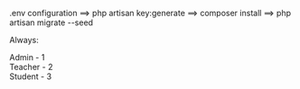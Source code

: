 .env configuration ==> 
php artisan key:generate ==> 
composer install ==> 
php artisan migrate --seed 

Always:

Admin - 1 <br>
Teacher - 2 <br>
Student - 3 <br>
